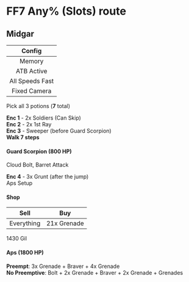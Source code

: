 # FF7 Any% (Slots) route  
  
## Midgar  
  
| Config |
| :-: | 
| Memory |
| ATB Active |
| All Speeds Fast |
| Fixed Camera |
  
Pick all 3 potions (**7** total)  
  
**Enc 1** - 2x Soldiers (Can Skip)  
**Enc 2** - 2x 1st Ray  
**Enc 3** - Sweeper (before Guard Scorpion)  
**Walk 7 steps**  

#### Guard Scorpion (800 HP)  
  
Cloud Bolt, Barret Attack
  
**Enc 4** - 3x Grunt (after the jump)  
Aps Setup  
  
#### Shop
| Sell | Buy |
| :-: | :-: |
| Everything | 21x Grenade |
1430 Gil  
  
#### Aps (1800 HP)
  
**Preempt**: 3x Grenade + Braver + 4x Grenade  
**No Preemptive**: Bolt + 2x Grenade + Braver + 2x Grenade + Grenades
